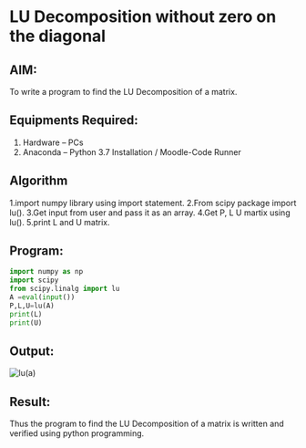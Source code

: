 # LU Decomposition without zero on the diagonal

## AIM:
To write a program to find the LU Decomposition of a matrix.

## Equipments Required:
1. Hardware – PCs
2. Anaconda – Python 3.7 Installation / Moodle-Code Runner

## Algorithm
1.import numpy library using import statement.
2.From scipy package import lu().
3.Get input from user and pass it as an array.
4.Get P, L U martix using lu().
5.print L and U matrix.
## Program:
~~~python
import numpy as np
import scipy
from scipy.linalg import lu
A =eval(input())
P,L,U=lu(A)
print(L)
print(U)
~~~

## Output:

![lu(a)](https://user-images.githubusercontent.com/93978702/155523562-1d6f59ec-9de1-4fd3-8f9c-618feb9e6228.jpg)


## Result:
Thus the program to find the LU Decomposition of a matrix is written and verified using python programming.


